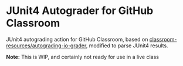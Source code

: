 # JUnit4 Autograder for GitHub Classroom

JUnit4 autograding action for GitHub Classroom, based on [classroom-resources/autograding-io-grader](https://github.com/classroom-resources/autograding-io-grader/), modified to 
parse JUnit4 results.

**Note:** This is WIP, and certainly not ready for use in a live class